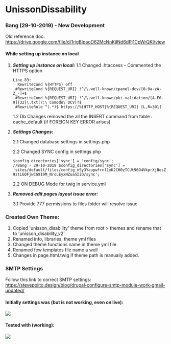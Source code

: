 # UnissonDissability



### Bang (29-10-2019) - New Development

Old reference doc: https://drive.google.com/file/d/1rigBlpaoD62McNnKjlNd6dPj1CpWrQKl/view



#### While setting up instance on local



1. ***Setting up instance on local:***
   1.1 Changed .htaccess - Commented the HTTPS option 

   ```
   Line 83:
     RewriteCond %{HTTPS} off
   	#RewriteCond %{REQUEST_URI} !^/\.well-known/cpanel-dcv/[0-9a-zA-Z_-]+$
   	#RewriteCond %{REQUEST_URI} !^/\.well-known/pki-validation/[A-F0-9]{32}\.txt(?:\ Comodo\ DCV)?$
   	#RewriteRule ^(.*)$ https://%{HTTP_HOST}%{REQUEST_URI} [L,R=301]
   ```

   1.2 Db Changes removed the all the INSERT command from table : cache_default (if FOREIGN KEY ERROR arises)

   
   
2. ***Settings Changes:***

   2.1 Changed database settings in settings.php

   2.2 Changed SYNC config in settings.php

   ```
   $config_directories['sync'] = 'config/sync';
   //Bang - 29-10-2019 $config_directories['sync'] = 'sites/default/files/config_nSy3Yaupwfrnl1xK2CH0zTCUt96Q4VkprXjBesZDs4-9ztLGOFjwCG919M_NroLEyxNZuanIiQ/sync';
   ```

   2.2 ON DEBUG Mode for twig in service.yml

   
   
3. ***Removed edit pages layout issue error:***

   3.1 Provide 777 permissions to files folder will resolve issue



### Created Own Theme:

1. Copied 'unisson_disability' theme from root > themes and rename that to 'unisson_disability_v2'.
2. Renamed info, libraries, theme yml files
3. Changed theme functions name in theme yml file
4. Renamed few templates file name a well
5. Changes in page.html.twig if theme path is manually added.



### SMTP Settings

Follow this link to correct SMTP settings: https://stevepolito.design/blog/drupal-configure-smtp-module-work-gmail-updated/

#### Initially settings was (but is not working, even on live):

![](https://tva1.sinaimg.cn/large/006tNbRwly1g9sre6wtm0j30u0115465.jpg)

#### Tested with (working):

![](https://tva1.sinaimg.cn/large/006tNbRwly1g9srda31txj30u016eah6.jpg)



